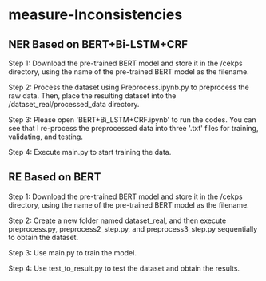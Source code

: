 # measure-Inconsistencies
## NER Based on BERT+Bi-LSTM+CRF 

Step 1: Download the pre-trained BERT model and store it in the /cekps directory, using the name of the pre-trained BERT model as the filename.

Step 2: Process the dataset using Preprocess.ipynb.py to preprocess the raw data. Then, place the resulting dataset into the /dataset_real/processed_data directory.

Step 3: Please open 'BERT+Bi_LSTM+CRF.ipynb' to run the codes. You can see that I re-process the preprocessed data into three '.txt' files for training, validating, and testing.

Step 4: Execute main.py to start training the data.

## RE Based on BERT
Step 1: Download the pre-trained BERT model and store it in the /cekps directory, using the name of the pre-trained BERT model as the filename.

Step 2: Create a new folder named dataset_real, and then execute preprocess.py, preprocess2_step.py, and preprocess3_step.py sequentially to obtain the dataset.

Step 3: Use main.py to train the model.

Step 4: Use test_to_result.py to test the dataset and obtain the results.
